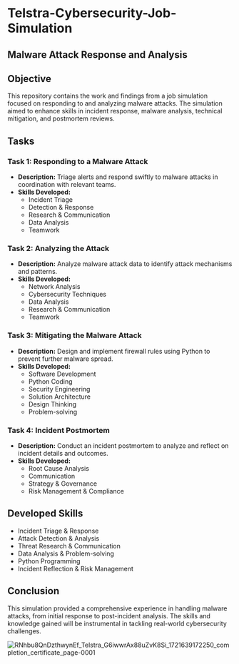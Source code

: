 # Telstra-Cybersecurity-Job-Simulation

## Malware Attack Response and Analysis

## Objective
This repository contains the work and findings from a job simulation focused on responding to and analyzing malware attacks. The simulation aimed to enhance skills in incident response, malware analysis, technical mitigation, and postmortem reviews.

## Tasks

### Task 1: Responding to a Malware Attack
- **Description:** Triage alerts and respond swiftly to malware attacks in coordination with relevant teams.
- **Skills Developed:**
  - Incident Triage
  - Detection & Response
  - Research & Communication
  - Data Analysis
  - Teamwork

### Task 2: Analyzing the Attack
- **Description:** Analyze malware attack data to identify attack mechanisms and patterns.
- **Skills Developed:**
  - Network Analysis
  - Cybersecurity Techniques
  - Data Analysis
  - Research & Communication
  - Teamwork

### Task 3: Mitigating the Malware Attack
- **Description:** Design and implement firewall rules using Python to prevent further malware spread.
- **Skills Developed:**
  - Software Development
  - Python Coding
  - Security Engineering
  - Solution Architecture
  - Design Thinking
  - Problem-solving

### Task 4: Incident Postmortem
- **Description:** Conduct an incident postmortem to analyze and reflect on incident details and outcomes.
- **Skills Developed:**
  - Root Cause Analysis
  - Communication
  - Strategy & Governance
  - Risk Management & Compliance

## Developed Skills
- Incident Triage & Response
- Attack Detection & Analysis
- Threat Research & Communication
- Data Analysis & Problem-solving
- Python Programming
- Incident Reflection & Risk Management

## Conclusion
This simulation provided a comprehensive experience in handling malware attacks, from initial response to post-incident analysis. The skills and knowledge gained will be instrumental in tackling real-world cybersecurity challenges.

![RNhbu8QnDzthwynEf_Telstra_G6iwwrAx88uZvK8Si_1721639172250_completion_certificate_page-0001](https://github.com/user-attachments/assets/1e2b3500-d338-4ad2-9b82-76ca0e583bd7)

